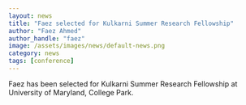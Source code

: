 ```yaml
---
layout: news
title: "Faez selected for Kulkarni Summer Research Fellowship"
author: "Faez Ahmed"
author_handle: "faez"
image: /assets/images/news/default-news.png
category: news
tags: [conference]
---
```


Faez has been selected for Kulkarni Summer Research Fellowship at University of Maryland, College Park.
